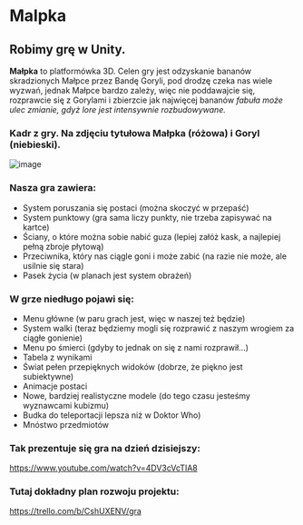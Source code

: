 # Malpka

## Robimy grę w Unity.

**Małpka** to platformówka 3D. Celen gry jest odzyskanie bananów skradzionych Małpce przez Bandę Goryli, pod drodzę czeka nas wiele wyzwań, jednak Małpce bardzo zależy, więc nie poddawajcie się, rozprawcie się z Gorylami i zbierzcie jak najwięcej bananów *fabuła może ulec zmianie, gdyż lore jest intensywnie rozbudowywane.*

### Kadr z gry. Na zdjęciu tytułowa Małpka (różowa) i Goryl (niebieski).
![image](https://user-images.githubusercontent.com/62513514/155130247-78daea37-9b59-446a-b8c5-829a69b30f33.png)


### Nasza gra zawiera: 
+ System poruszania się postaci (można skoczyć w przepaść)
+ System punktowy (gra sama liczy punkty, nie trzeba zapisywać na kartce)
+ Ściany, o które można sobie nabić guza (lepiej załóż kask, a najlepiej pełną zbroje płytową)
+ Przeciwnika, który nas ciągle goni i może zabić (na razie nie może, ale usilnie się stara)
+ Pasek życia (w planach jest system obrażeń)

### W grze niedługo pojawi się:
+ Menu główne (w paru grach jest, więc w naszej też będzie)
+ System walki (teraz będziemy mogli się rozprawić z naszym wrogiem za ciągłe gonienie)
+ Menu po śmierci (gdyby to jednak on się z nami rozprawił...)
+ Tabela z wynikami
+ Świat pełen przepięknych widoków (dobrze, że piękno jest subiektywne)
+ Animacje postaci
+ Nowe, bardziej realistyczne modele (do tego czasu jesteśmy wyznawcami kubizmu)
+ Budka do teleportacji lepsza niż w Doktor Who)
+ Mnóstwo przedmiotów


### Tak prezentuje się gra na dzień dzisiejszy:
  
https://www.youtube.com/watch?v=4DV3cVcTIA8

### Tutaj dokładny plan rozwoju projektu:

https://trello.com/b/CshUXENV/gra
